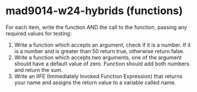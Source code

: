 # mad9014-w24-hybrids (functions)
For each item, write the function AND the call to the function, passing any required values for testing:
1. Write a function which accepts an argument, check if it is a number. If it is a number and is greater than 50 return true, otherwise return false.
2. Write a function which accepts two arguments, one of the argument should have a default value of zero. Function should add both numbers and return the sum.
3. Write an IIFE (Immediately Invoked Function Expression) that returns your name and assigns the return value to a variable called name.